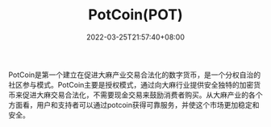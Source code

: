 ﻿---
weight: 
title: "PotCoin(POT)"
description: "PotCoin是第一个建立在促进大麻产业交易合法化的数字货币，是一个分权自治的社区参与模式"
date: 2022-03-25T21:57:40+08:00
lastmod: 2022-03-25T16:45:40+08:00
draft: false
authors: ["Metabd"]
featuredImage: "potcoinpot.webp"
link: ""
tags: ["数字代币","PotCoin(POT)"]
categories: ["navigation"]
navigation: ["数字代币"]
lightgallery: true
toc: true
pinned: false
recommend: false
recommend1: false
---
PotCoin是第一个建立在促进大麻产业交易合法化的数字货币，是一个分权自治的社区参与模式。PotCoin主要是授权模式，通过向大麻行业提供安全独特的加密货币来促进大麻交易合法化，不需要现金交易来鼓励消费者购买。从大麻产业的各个方面看，用户和支持者可以通过potcoin获得可靠服务，并使这个市场更加稳定和安全。
